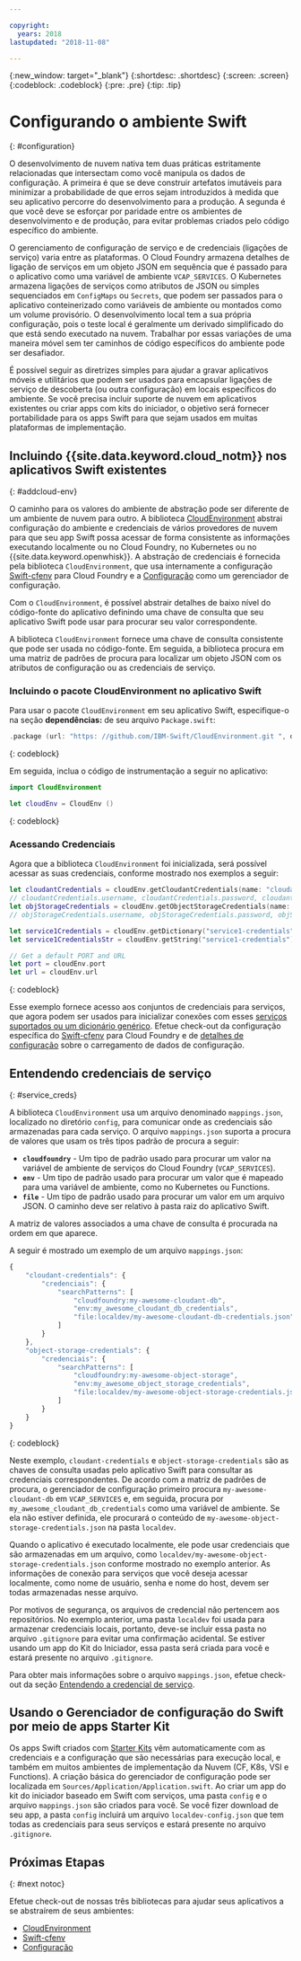 ```yaml
---

copyright:
  years: 2018
lastupdated: "2018-11-08"

---
```

{:new_window: target="_blank"}
{:shortdesc: .shortdesc}
{:screen: .screen}
{:codeblock: .codeblock}
{:pre: .pre}
{:tip: .tip}

# Configurando o ambiente Swift
{: #configuration}

O desenvolvimento de nuvem nativa tem duas práticas estritamente relacionadas que intersectam como você manipula os dados de configuração. A primeira é que se deve construir artefatos imutáveis para minimizar a probabilidade de que erros sejam introduzidos à medida que seu aplicativo percorre do desenvolvimento para a produção. A segunda é que você deve se esforçar por paridade entre os ambientes de desenvolvimento e de produção, para evitar problemas criados pelo código específico do ambiente. 

O gerenciamento de configuração de serviço e de credenciais (ligações de serviço) varia entre as plataformas. O Cloud Foundry armazena detalhes de ligação de serviços em um objeto JSON em sequência que é passado para o aplicativo como uma variável de ambiente `VCAP_SERVICES`. O Kubernetes armazena ligações de serviços como atributos de JSON ou simples sequenciados em `ConfigMaps` ou `Secrets`, que podem ser passados para o aplicativo conteinerizado como variáveis de ambiente ou montados como um volume provisório. O desenvolvimento local tem a sua própria configuração, pois o teste local é geralmente um derivado simplificado do que está sendo executado na nuvem. Trabalhar por essas variações de uma maneira móvel sem ter caminhos de código específicos do ambiente pode ser desafiador.

É possível seguir as diretrizes simples para ajudar a gravar aplicativos móveis e utilitários que podem ser usados para encapsular ligações de serviço de descoberta (ou outra configuração) em locais específicos do ambiente. Se você precisa incluir suporte de nuvem em aplicativos existentes ou criar apps com kits do iniciador, o objetivo será fornecer portabilidade para os apps Swift para que sejam usados em muitas plataformas de implementação.

## Incluindo  {{site.data.keyword.cloud_notm}}  nos aplicativos Swift existentes
{: #addcloud-env}

O caminho para os valores do ambiente de abstração pode ser diferente de um ambiente de nuvem para outro. A biblioteca [CloudEnvironment](https://github.com/IBM-Swift/CloudEnvironment.git) abstrai configuração do ambiente e credenciais de vários provedores de nuvem para que seu app Swift possa acessar de forma consistente as informações executando localmente ou no Cloud Foundry, no Kubernetes ou no {{site.data.keyword.openwhisk}}. A abstração de credenciais é fornecida pela biblioteca `CloudEnvironment`, que usa internamente a configuração [Swift-cfenv](https://github.com/IBM-Swift/Swift-cfenv) para Cloud Foundry e a [Configuração](https://github.com/IBM-Swift/Configuration) como um gerenciador de configuração.

Com o `CloudEnvironment`, é possível abstrair detalhes de baixo nível do código-fonte do aplicativo definindo uma chave de consulta que seu aplicativo Swift pode usar para procurar seu valor correspondente.

A biblioteca `CloudEnvironment` fornece uma chave de consulta consistente que pode ser usada no código-fonte. Em seguida, a biblioteca procura em uma matriz de padrões de procura para localizar um objeto JSON com os atributos de configuração ou as credenciais de serviço. 

### Incluindo o pacote CloudEnvironment no aplicativo Swift
Para usar o pacote `CloudEnvironment` em seu aplicativo Swift, especifique-o na seção **dependências:** de seu arquivo `Package.swift`:
```swift
.package (url: "https: //github.com/IBM-Swift/CloudEnvironment.git ", de:" 8.0.0 "),
```
{: codeblock}

Em seguida, inclua o código de instrumentação a seguir no aplicativo:
```swift
import CloudEnvironment

let cloudEnv = CloudEnv ()
```
{: codeblock}

### Acessando Credenciais
Agora que a biblioteca `CloudEnvironment` foi inicializada, será possível acessar as suas credenciais, conforme mostrado nos exemplos a seguir:
```swift
let cloudantCredentials = cloudEnv.getCloudantCredentials(name: "cloudant-credentials")
// cloudantCredentials.username, cloudantCredentials.password, cloudantCredentials.url, etc.
let objStorageCredentials = cloudEnv.getObjectStorageCredentials(name: "object-storage-credentials")
// objStorageCredentials.username, objStorageCredentials.password, objStorageCredentials.projectID, etc.

let service1Credentials = cloudEnv.getDictionary("service1-credentials")
let service1CredentialsStr = cloudEnv.getString("service1-credentials")

// Get a default PORT and URL
let port = cloudEnv.port
let url = cloudEnv.url
```
{: codeblock}

Esse exemplo fornece acesso aos conjuntos de credenciais para serviços, que agora podem ser usados para inicializar conexões com esses [serviços suportados ou um dicionário genérico](https://github.com/IBM-Swift/CloudEnvironment#supported-services). Efetue check-out da configuração específica do [Swift-cfenv](https://github.com/IBM-Swift/Swift-cfenv#api) para Cloud Foundry e de [detalhes de configuração](https://github.com/IBM-Swift/Configuration) sobre o carregamento de dados de configuração.

## Entendendo credenciais de serviço
{: #service_creds}

A biblioteca `CloudEnvironment` usa um arquivo denominado `mappings.json`, localizado no diretório `config`, para comunicar onde as credenciais são armazenadas para cada serviço. O arquivo `mappings.json` suporta a procura de valores que usam os três tipos padrão de procura a seguir:
- **`cloudfoundry`** - Um tipo de padrão usado para procurar um valor na variável de ambiente de serviços do Cloud Foundry (`VCAP_SERVICES`).
- **`env`** - Um tipo de padrão usado para procurar um valor que é mapeado para uma variável de ambiente, como no Kubernetes ou Functions.
- **`file`** - Um tipo de padrão usado para procurar um valor em um arquivo JSON. O caminho deve ser relativo à pasta raiz do aplicativo Swift.

A matriz de valores associados a uma chave de consulta é procurada na ordem em que aparece.

A seguir é mostrado um exemplo de um arquivo `mappings.json`:
```javascript
{
    "cloudant-credentials": {
        "credenciais": {
            "searchPatterns": [
                "cloudfoundry:my-awesome-cloudant-db",
                "env:my_awesome_cloudant_db_credentials",
                "file:localdev/my-awesome-cloudant-db-credentials.json"
            ]
        }
    },
    "object-storage-credentials": {
        "credenciais": {
            "searchPatterns": [
                "cloudfoundry:my-awesome-object-storage",
                "env:my_awesome_object_storage_credentials",
                "file:localdev/my-awesome-object-storage-credentials.json"
            ]
        }
    }
}
```
{: codeblock}

Neste exemplo, `cloudant-credentials` e `object-storage-credentials` são as chaves de consulta usadas pelo aplicativo Swift para consultar as credenciais correspondentes. De acordo com a matriz de padrões de procura, o gerenciador de configuração primeiro procura `my-awesome-cloudant-db` em `VCAP_SERVICES` e, em seguida, procura por `my_awesome_cloudant_db_credentials` como uma variável de ambiente. Se ela não estiver definida, ele procurará o conteúdo de `my-awesome-object-storage-credentials.json` na pasta `localdev`. 

Quando o aplicativo é executado localmente, ele pode usar credenciais que são armazenadas em um arquivo, como `localdev/my-awesome-object-storage-credentials.json` conforme mostrado no exemplo anterior. As informações de conexão para serviços que você deseja acessar localmente, como nome de usuário, senha e nome do host, devem ser todas armazenadas nesse arquivo. 

Por motivos de segurança, os arquivos de credencial não pertencem aos repositórios. No exemplo anterior, uma pasta `localdev` foi usada para armazenar credenciais locais, portanto, deve-se incluir essa pasta no arquivo `.gitignore` para evitar uma confirmação acidental. Se estiver usando um app do Kit do Iniciador, essa pasta será criada para você e estará presente no arquivo `.gitignore`.

Para obter mais informações sobre o arquivo `mappings.json`, efetue check-out da seção [Entendendo a credencial de serviço](configuration.html#service_creds).

## Usando o Gerenciador de configuração do Swift por meio de apps Starter Kit

Os apps Swift criados com [Starter Kits](https://console.bluemix.net/developer/appledevelopment/starter-kits/) vêm automaticamente com as credenciais e a configuração que são necessárias para execução local, e também em muitos ambientes de implementação da Nuvem (CF, K8s, VSI e Functions). A criação básica do gerenciador de configuração pode ser localizada em `Sources/Application/Application.swift`. Ao criar um app do kit do iniciador baseado em Swift com serviços, uma pasta `config` e o arquivo `mappings.json` são criados para você. Se você fizer download de seu app, a pasta `config` incluirá um arquivo `localdev-config.json` que tem todas as credenciais para seus serviços e estará presente no arquivo `.gitignore`.

## Próximas Etapas
{: #next notoc}

Efetue check-out de nossas três bibliotecas para ajudar seus aplicativos a se abstraírem de seus ambientes:

* [ CloudEnvironment ](https://github.com/ibm-developer/ibm-cloud-env)
* [ Swift-cfenv ](https://github.com/IBM-Swift/Swift-cfenv)
* [ Configuração ](https://github.com/IBM-Swift/Configuration)
